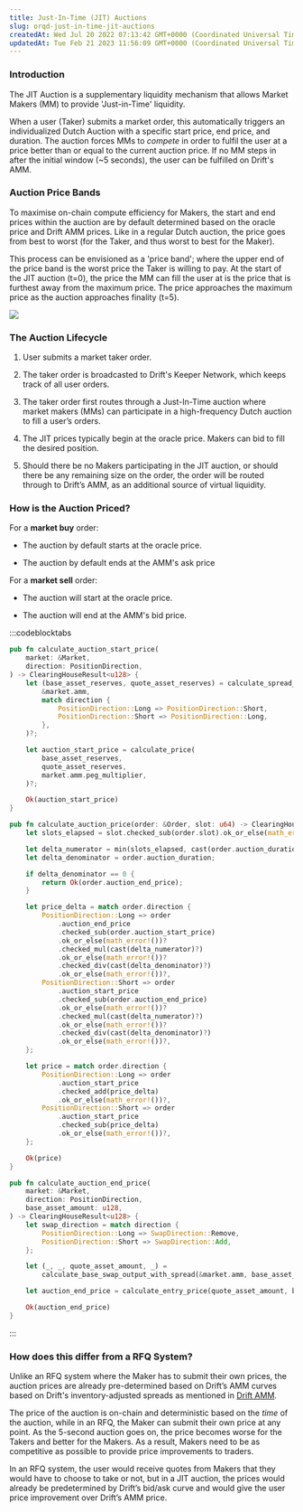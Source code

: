 ```yaml
---
title: Just-In-Time (JIT) Auctions
slug: orqd-just-in-time-jit-auctions
createdAt: Wed Jul 20 2022 07:13:42 GMT+0000 (Coordinated Universal Time)
updatedAt: Tue Feb 21 2023 11:56:09 GMT+0000 (Coordinated Universal Time)
---
```


### Introduction

The JIT Auction is a supplementary liquidity mechanism that allows Market Makers (MM) to provide 'Just-in-Time' liquidity.&#x20;

When a user (Taker) submits a market order, this automatically triggers an individualized Dutch Auction with a specific start price, end price, and duration. The auction forces MMs to _compete_ in order to fulfil the user at a price better than or equal to the current auction price. If no MM steps in after the initial window (\~5 seconds), the user can be fulfilled on Drift's AMM.&#x20;

### Auction Price Bands

To maximise on-chain compute efficiency for Makers, the start and end prices within the auction are by default determined based on the oracle price and Drift AMM prices. Like in a regular Dutch auction, the price goes from best to worst (for the Taker, and thus worst to best for the Maker).

This process can be envisioned as a 'price band'; where the upper end of the price band is the worst price the Taker is willing to pay. At the start of the JIT auction (t=0), the price the MM can fill the user at is the price that is furthest away from the maximum price. The price approaches the maximum price as the auction approaches finality (t=5).&#x20;

![](../../static/assets/JimBEtbqL18M-3-XNk4pH_image.png)

### The Auction Lifecycle

1.  User submits a market taker order.

2.  The taker order is broadcasted to Drift's Keeper Network, which keeps track of all user orders.&#x20;

3.  The taker order first routes through a Just-In-Time auction where market makers (MMs) can participate in a high-frequency Dutch auction to fill a user’s orders.

4.  The JIT prices typically begin at the oracle price. Makers can bid to fill the desired position.

5.  Should there be no Makers participating in the JIT auction, or should there be any remaining size on the order, the order will be routed through to Drift’s AMM, as an additional source of virtual liquidity.

### How is the Auction Priced?&#x20;

For a **market buy** order:&#x20;

-   The auction by default starts at the oracle price.

-   The auction by default ends at the AMM's ask price

For a **market sell** order:&#x20;

-   The auction will start at the oracle price.&#x20;

-   The auction will end at the AMM's bid price.

:::codeblocktabs

```rust
pub fn calculate_auction_start_price(
    market: &Market,
    direction: PositionDirection,
) -> ClearingHouseResult<u128> {
    let (base_asset_reserves, quote_asset_reserves) = calculate_spread_reserves(
        &market.amm,
        match direction {
            PositionDirection::Long => PositionDirection::Short,
            PositionDirection::Short => PositionDirection::Long,
        },
    )?;

    let auction_start_price = calculate_price(
        base_asset_reserves,
        quote_asset_reserves,
        market.amm.peg_multiplier,
    )?;

    Ok(auction_start_price)
}
```

```rust
pub fn calculate_auction_price(order: &Order, slot: u64) -> ClearingHouseResult<u128> {
    let slots_elapsed = slot.checked_sub(order.slot).ok_or_else(math_error!())?;

    let delta_numerator = min(slots_elapsed, cast(order.auction_duration)?);
    let delta_denominator = order.auction_duration;

    if delta_denominator == 0 {
        return Ok(order.auction_end_price);
    }

    let price_delta = match order.direction {
        PositionDirection::Long => order
            .auction_end_price
            .checked_sub(order.auction_start_price)
            .ok_or_else(math_error!())?
            .checked_mul(cast(delta_numerator)?)
            .ok_or_else(math_error!())?
            .checked_div(cast(delta_denominator)?)
            .ok_or_else(math_error!())?,
        PositionDirection::Short => order
            .auction_start_price
            .checked_sub(order.auction_end_price)
            .ok_or_else(math_error!())?
            .checked_mul(cast(delta_numerator)?)
            .ok_or_else(math_error!())?
            .checked_div(cast(delta_denominator)?)
            .ok_or_else(math_error!())?,
    };

    let price = match order.direction {
        PositionDirection::Long => order
            .auction_start_price
            .checked_add(price_delta)
            .ok_or_else(math_error!())?,
        PositionDirection::Short => order
            .auction_start_price
            .checked_sub(price_delta)
            .ok_or_else(math_error!())?,
    };

    Ok(price)
}
```

```rust
pub fn calculate_auction_end_price(
    market: &Market,
    direction: PositionDirection,
    base_asset_amount: u128,
) -> ClearingHouseResult<u128> {
    let swap_direction = match direction {
        PositionDirection::Long => SwapDirection::Remove,
        PositionDirection::Short => SwapDirection::Add,
    };

    let (_, _, quote_asset_amount, _) =
        calculate_base_swap_output_with_spread(&market.amm, base_asset_amount, swap_direction)?;

    let auction_end_price = calculate_entry_price(quote_asset_amount, base_asset_amount)?;

    Ok(auction_end_price)
}

```

:::

### How does this differ from a RFQ System?&#x20;

Unlike an RFQ system where the Maker has to submit their own prices, the auction prices are already pre-determined based on Drift’s AMM curves based on Drift's inventory-adjusted spreads as mentioned in [Drift AMM](<../About Drift v2/1 Drift AMM.md>).&#x20;

The price of the auction is on-chain and deterministic based on the _time_ of the auction, while in an RFQ, the Maker can submit their own price at any point. As the 5-second auction goes on, the price becomes worse for the Takers and better for the Makers. As a result, Makers need to be as competitive as possible to provide price improvements to traders.

In an RFQ system, the user would receive quotes from Makers that they would have to choose to take or not, but in a JIT auction, the prices would already be predetermined by Drift’s bid/ask curve and would give the user price improvement over Drift’s AMM price.&#x20;
